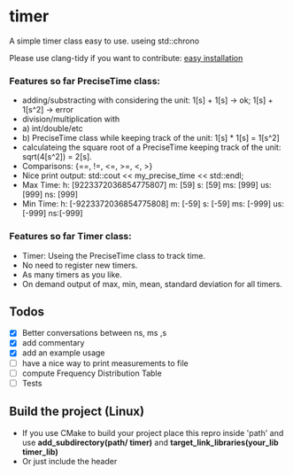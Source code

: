 # timer
A simple timer class easy to use. useing std::chrono

Please use clang-tidy if you want to contribute: [easy installation](https://github.com/Jakobimatrix/initRepro)

### Features so far PreciseTime class:
 * adding/substracting with considering the unit: 1[s] + 1[s] -> ok; 1[s] + 1[s^2] -> error
 * division/multiplication with
 * a) int/double/etc
 * b) PreciseTime class while keeping track of the unit: 1[s] * 1[s] = 1[s^2]
 * calculateing the square root of a PreciseTime keeping track of the unit: sqrt(4[s^2]) = 2[s].
 * Comparisons: {==, !=, <=, >=, <, >}
 * Nice print output: std::cout << my_precise_time << std::endl;
 * Max Time: h: [9223372036854775807] m: [59]  s: [59]  ms: [999] us: [999] ns: [999]
 * Min Time: h: [-9223372036854775808] m: [-59]  s: [-59]  ms: [-999] us: [-999] ns:[-999]

### Features so far Timer class:
 * Timer: Useing the PreciseTime class to track time.
 * No need to register new timers.
 * As many timers as you like.
 * On demand output of max, min, mean, standard deviation for all timers.
 
## Todos
 - [x] Better conversations between ns, ms ,s
 - [x] add commentary
 - [x] add an example usage
 - [ ] have a nice way to print measurements to file
 - [ ] compute Frequency Distribution Table
 - [ ] Tests
 
## Build the project (Linux)
* If you use CMake to build your project place this repro inside 'path' and use **add_subdirectory(path/
timer)** and **target_link_libraries(your_lib timer_lib)**
* Or just include the header
